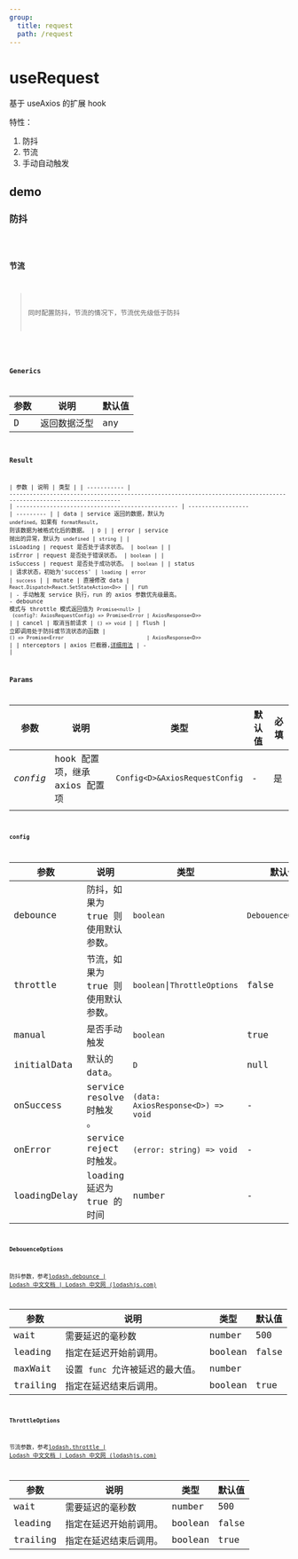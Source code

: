 ```yaml
---
group:
  title: request
  path: /request
---
```


# useRequest

基于 useAxios 的扩展 hook

特性：

1. 防抖
2. 节流
3. 手动自动触发

## demo

### 防抖

<code src="./Demo/debounce.tsx"/>

### 节流

> 同时配置防抖，节流的情况下，节流优先级低于防抖

<code src="./Demo/throttle.tsx"/>

### Generics

| 参数 | 说明         | 默认值 |
| ---- | ------------ | ------ |
| D    | 返回数据泛型 | any    |

### Result

| 参数        | 说明                                                                                                                | 类型                                             |
| ----------- | ------------------------------------------------------------------------------------------------------------------- | ------------------------------------------------ | ------------------ | --------- |
| data        | service 返回的数据，默认为 `undefined`。如果有 `formatResult`, 则该数据为被格式化后的数据。                         | `D`                                              |
| error       | service 抛出的异常，默认为 `undefined`                                                                              | `string`                                         |
| isLoading   | request 是否处于请求状态。                                                                                          | `boolean`                                        |
| isError     | request 是否处于错误状态。                                                                                          | `boolean`                                        |
| isSuccess   | request 是否处于成功状态。                                                                                          | `boolean`                                        |
| status      | 请求状态，初始为'success'                                                                                           | `loading`                                        | `error`            | `success` |
| mutate      | 直接修改 data                                                                                                       | `React.Dispatch<React.SetStateAction<D>>`        |
| run         | - 手动触发 service 执行，run 的 axios 参数优先级最高。<br />- debounce 模式与 throttle 模式返回值为 `Promise<null>` | ` (config?: AxiosRequestConfig) => Promise<Error | AxiosResponse<D>>` |
| cancel      | 取消当前请求                                                                                                        | `() => void`                                     |
| flush       | 立即调用处于防抖或节流状态的函数                                                                                    | `() => Promise<Error                             | AxiosResponse<D>>` |
| nterceptors | axios 拦截器,[详细用法](https://github.com/axios/axios#interceptors)                                                | -                                                |

### Params

| 参数     | 说明                           | 类型                           | 默认值 | 必填 |
| -------- | ------------------------------ | ------------------------------ | ------ | ---- |
| _config_ | hook 配置项，继承 axios 配置项 | `Config<D>&AxiosRequestConfig` | -      | 是   |
|          |                                |                                |        |      |

#### config

| **参数**     | **说明**                           | **类型**                           | **默认值**         | 必填  |
| ------------ | ---------------------------------- | ---------------------------------- | ------------------ | ----- |
| debounce     | 防抖，如果为 true 则使用默认参数。 | `boolean`                          | `DebouenceOptions` | false |
| throttle     | 节流，如果为 true 则使用默认参数。 | `boolean`\|`ThrottleOptions`       | false              | 否    |
| manual       | 是否手动触发                       | `boolean`                          | true               | 否    |
| initialData  | 默认的 data。                      | `D`                                | null               | 否    |
| onSuccess    | service resolve 时触发 。          | `(data: AxiosResponse<D>) => void` | -                  | 否    |
| onError      | service reject 时触发。            | `(error: string) => void`          | -                  | 否    |
| loadingDelay | loading 延迟为 true 的时间         | number                             | -                  | 否    |

#### DebouenceOptions

防抖参数，参考[lodash.debounce | Lodash 中文文档 | Lodash 中文网 (lodashjs.com)](https://www.lodashjs.com/docs/lodash.debounce)

| 参数     | 说明                             | 类型    | 默认值 |
| -------- | -------------------------------- | ------- | ------ |
| wait     | 需要延迟的毫秒数                 | number  | 500    |
| leading  | 指定在延迟开始前调用。           | boolean | false  |
| maxWait  | 设置 `func` 允许被延迟的最大值。 | number  |        |
| trailing | 指定在延迟结束后调用。           | boolean | true   |

#### ThrottleOptions

节流参数，参考[lodash.throttle | Lodash 中文文档 | Lodash 中文网 (lodashjs.com)](https://www.lodashjs.com/docs/lodash.throttle)

| 参数     | 说明                   | 类型    | 默认值 |
| -------- | ---------------------- | ------- | ------ |
| wait     | 需要延迟的毫秒数       | number  | 500    |
| leading  | 指定在延迟开始前调用。 | boolean | false  |
| trailing | 指定在延迟结束后调用。 | boolean | true   |
